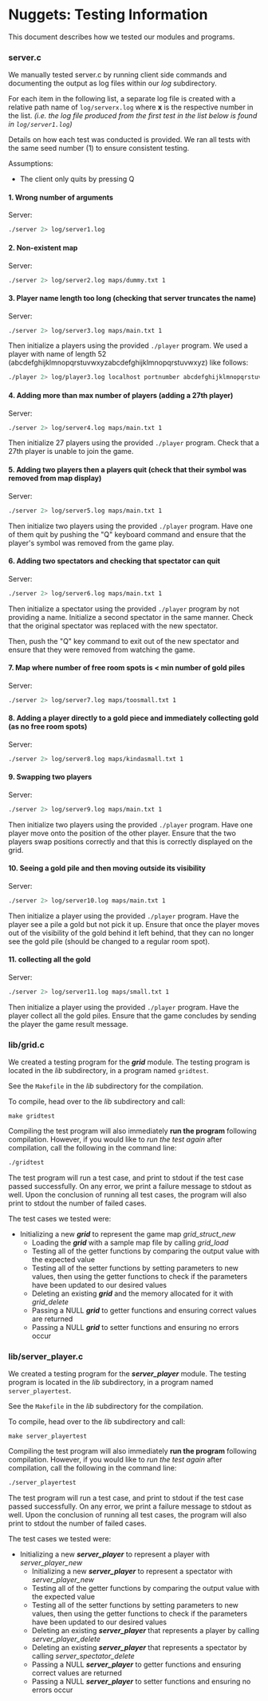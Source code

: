 # Nuggets: Testing Information

This document describes how we tested our modules and programs.

### server.c

We manually tested server.c by running client side commands and documenting the output as log files within our *log* subdirectory.

For each item in the following list, a separate log file is created with a relative path name of `log/serverx.log` where **x** is the respective number in the list. *(i.e. the log file produced from the first test in the list below is found in `log/server1.log`)*

Details on how each test was conducted is provided. We ran all tests with the same seed number (1) to ensure consistent testing.

Assumptions:
- The client only quits by pressing Q

#### 1. Wrong number of arguments
Server:
```bash
./server 2> log/server1.log
```

#### 2. Non-existent map
Server:
```bash
./server 2> log/server2.log maps/dummy.txt 1
```

#### 3. Player name length too long (checking that server truncates the name)
Server:
```bash
./server 2> log/server3.log maps/main.txt 1
```
Then initialize a players using the provided `./player` program.
We used a player with name of length 52 (abcdefghijklmnopqrstuvwxyzabcdefghijklmnopqrstuvwxyz) like follows:
```bash
./player 2> log/player3.log localhost portnumber abcdefghijklmnopqrstuvwxyzabcdefghijklmnopqrstuvwxyz
```

#### 4. Adding more than max number of players (adding a 27th player)
Server:
```bash
./server 2> log/server4.log maps/main.txt 1
```
Then initialize 27 players using the provided `./player` program. Check that a 27th player is unable to join the game.

#### 5. Adding two players then a players quit (check that their symbol was removed from map display)
Server:
```bash
./server 2> log/server5.log maps/main.txt 1
```
Then initialize two players using the provided `./player` program. Have one of them quit by pushing the "Q" keyboard command and ensure that the player's symbol was removed from the game play.

#### 6. Adding two spectators and checking that spectator can quit
Server:
```bash
./server 2> log/server6.log maps/main.txt 1
```
Then initialize a spectator using the provided `./player` program by not providing a name. Initialize a second spectator in the same manner. Check that the original spectator was replaced with the new spectator.

Then, push the "Q" key command to exit out of the new spectator and ensure that they were removed from watching the game.

#### 7. Map where number of free room spots is < min number of gold piles
Server:
```bash
./server 2> log/server7.log maps/toosmall.txt 1
```

#### 8. Adding a player directly to a gold piece and immediately collecting gold (as no free room spots)
Server:
```bash
./server 2> log/server8.log maps/kindasmall.txt 1
```

#### 9. Swapping two players
Server:
```bash
./server 2> log/server9.log maps/main.txt 1
```
Then initialize two players using the provided `./player` program. Have one player move onto the position of the other player. Ensure that the two players swap positions correctly and that this is correctly displayed on the grid.

#### 10. Seeing a gold pile and then moving outside its visibility
Server:
```bash
./server 2> log/server10.log maps/main.txt 1
```
Then initialize a player using the provided `./player` program. Have the player see a pile a gold but not pick it up. Ensure that once the player moves out of the visibility of the gold behind it left behind, that they can no longer see the gold pile (should be changed to a regular room spot).

#### 11. collecting all the gold
Server:
```bash
./server 2> log/server11.log maps/small.txt 1
```
Then initialize a player using the provided `./player` program. Have the player collect all the gold piles. Ensure that the game concludes by sending the player the game result message.

### lib/grid.c

We created a testing program for the ***grid*** module. The testing program is located in the *lib* subdirectory, in a program named `gridtest`.

See the `Makefile` in the *lib* subdirectory for the compilation.

To compile, head over to the *lib* subdirectory and call:

	make gridtest

Compiling the test program will also immediately **run the program** following compilation. However, if you would like to *run the test again* after compilation, call the following in the command line:

```bash
./gridtest
```

The test program will run a test case, and print to stdout if the test case passed successfully.
On any error, we print a failure message to stdout as well.
Upon the conclusion of running all test cases, the program will also print to stdout the number of failed cases.

The test cases we tested were:
  * Initializing a new ***grid*** to represent the game map *grid_struct_new*
	* Loading the ***grid*** with a sample map file by calling *grid_load*
	* Testing all of the getter functions by comparing the output value with the expected value
	* Testing all of the setter functions by setting parameters to new values, then using the getter functions to check if the parameters have been updated to our desired values
	* Deleting an existing ***grid*** and the memory allocated for it with *grid_delete*
	* Passing a NULL ***grid*** to getter functions and ensuring correct values are returned
	* Passing a NULL ***grid*** to setter functions and ensuring no errors occur

### lib/server_player.c

We created a testing program for the ***server_player*** module. The testing program is located in the *lib* subdirectory, in a program named `server_playertest`.

See the `Makefile` in the *lib* subdirectory for the compilation.

To compile, head over to the *lib* subdirectory and call:

	make server_playertest

Compiling the test program will also immediately **run the program** following compilation. However, if you would like to *run the test again* after compilation, call the following in the command line:

```bash
./server_playertest
```

The test program will run a test case, and print to stdout if the test case passed successfully.
On any error, we print a failure message to stdout as well.
Upon the conclusion of running all test cases, the program will also print to stdout the number of failed cases.

The test cases we tested were:
  * Initializing a new ***server_player*** to represent a player with *server_player_new*
	* Initializing a new ***server_player*** to represent a spectator with *server_player_new*
	* Testing all of the getter functions by comparing the output value with the expected value
	* Testing all of the setter functions by setting parameters to new values, then using the getter functions to check if the parameters have been updated to our desired values
	* Deleting an existing ***server_player*** that represents a player by calling *server_player_delete*
	* Deleting an existing ***server_player*** that represents a spectator by calling *server_spectator_delete*
	* Passing a NULL ***server_player*** to getter functions and ensuring correct values are returned
	* Passing a NULL ***server_player*** to setter functions and ensuring no errors occur
